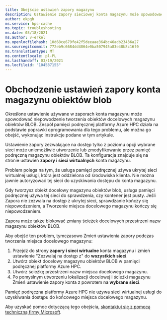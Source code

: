 ```yaml
---
title: Obejście ustawień zapory magazynu
description: Ustawienie zapory sieciowej konta magazynu może spowodować niepowodzenie podczas tworzenia obiektu docelowego usługi Azure Blob Storage w pamięci podręcznej Azure HPC. W tym artykule przedstawiono obejście tego problemu do momentu wprowadzenia poprawki oprogramowania.
author: ekpgh
ms.service: hpc-cache
ms.topic: troubleshooting
ms.date: 03/18/2021
ms.author: v-erkel
ms.openlocfilehash: 10d68ce679fe42f5deeaae364bc46adb23436a27
ms.sourcegitcommit: 772eb9c6684dd4864e0ba507945a83e48b8c16f0
ms.translationtype: MT
ms.contentlocale: pl-PL
ms.lasthandoff: 03/19/2021
ms.locfileid: "104587155"
---
```

# <a name="work-around-blob-storage-account-firewall-settings"></a>Obchodzenie ustawień zapory konta magazynu obiektów blob

Określone ustawienie używane w zaporach konta magazynu może spowodować niepowodzenie tworzenia obiektów docelowych magazynu obiektów BLOB. Zespół pamięci podręcznej platformy Azure HPC działa na podstawie poprawki oprogramowania dla tego problemu, ale można go obejść, wykonując instrukcje podane w tym artykule.

Ustawienie zapory zezwalające na dostęp tylko z poziomu opcji wybrane sieci może uniemożliwić utworzenie lub zmodyfikowanie przez pamięć podręczną magazynu obiektów BLOB. Ta konfiguracja znajduje się na stronie ustawień **zapory i sieci wirtualnych** konta magazynu.

Problem polega na tym, że usługa pamięci podręcznej używa ukrytej sieci wirtualnej usługi, która jest oddzielona od środowiska klienta. Nie można jawnie autoryzować tej sieci do uzyskiwania dostępu do konta magazynu.

Gdy tworzysz obiekt docelowy magazynu obiektów blob, usługa pamięci podręcznej używa tej sieci do sprawdzenia, czy kontener jest pusty. Jeśli Zapora nie zezwala na dostęp z ukrytej sieci, sprawdzanie kończy się niepowodzeniem, a Tworzenie miejsca docelowego magazynu kończy się niepowodzeniem.

Zapora może także blokować zmiany ścieżek docelowych przestrzeni nazw magazynu obiektów BLOB.

Aby obejść ten problem, tymczasowo Zmień ustawienia zapory podczas tworzenia miejsca docelowego magazynu:

1. Przejdź do strony **zapory i sieci wirtualne** konta magazynu i zmień ustawienie "Zezwalaj na dostęp z" do **wszystkich sieci**.
1. Utwórz obiekt docelowy magazynu obiektów BLOB w pamięci podręcznej platformy Azure HPC.
1. Utwórz ścieżkę przestrzeni nazw miejsca docelowego magazynu.
1. Po pomyślnym utworzeniu lokalizacji docelowej i ścieżki magazynu Zmień ustawienie zapory konta z powrotem na **wybrane sieci**.

Pamięć podręczna platformy Azure HPC nie używa sieci wirtualnej usługi do uzyskiwania dostępu do końcowego miejsca docelowego magazynu.

Aby uzyskać pomoc dotyczącą tego obejścia, [skontaktuj się z pomocą techniczną firmy Microsoft](hpc-cache-support-ticket.md).
